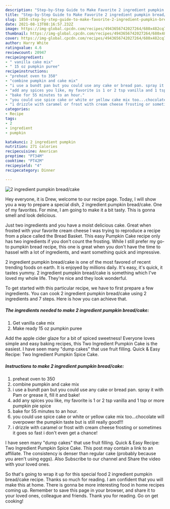 ```yaml
---
description: "Step-by-Step Guide to Make Favorite 2 ingredient pumpkin bread/cake"
title: "Step-by-Step Guide to Make Favorite 2 ingredient pumpkin bread/cake"
slug: 1858-step-by-step-guide-to-make-favorite-2-ingredient-pumpkin-bread-cake
date: 2021-08-13T08:16:57.232Z
image: https://img-global.cpcdn.com/recipes/4943656742027264/680x482cq70/2-ingredient-pumpkin-breadcake-recipe-main-photo.jpg
thumbnail: https://img-global.cpcdn.com/recipes/4943656742027264/680x482cq70/2-ingredient-pumpkin-breadcake-recipe-main-photo.jpg
cover: https://img-global.cpcdn.com/recipes/4943656742027264/680x482cq70/2-ingredient-pumpkin-breadcake-recipe-main-photo.jpg
author: Harry White
ratingvalue: 4.6
reviewcount: 20947
recipeingredient:
- " vanilla cake mix"
- " 15 oz pumpkin puree"
recipeinstructions:
- "preheat oven to 350"
- "combine pumpkin and cake mix"
- "i use a bundt pan but you could use any cake or bread pan. spray it with Pam or grease it, fill it and bake!"
- "add any spices you like, my favorite is 1 or 2 tsp vanilla and 1 tsp or more pumpkin pie spice"
- "bake for 55 minutes to an hour."
- "you could use spice cake or white or yellow cake mix too...chocolate will overpower the pumpkin taste but is still really good!!!"
- "i drizzle with caramel or frost with cream cheese frosting or sometimes it goes so fast i don&#39;t even get a chance!"
categories:
- Recipe
tags:
- 2
- ingredient
- pumpkin

katakunci: 2 ingredient pumpkin 
nutrition: 271 calories
recipecuisine: American
preptime: "PT34M"
cooktime: "PT42M"
recipeyield: "4"
recipecategory: Dinner

---
```



![2 ingredient pumpkin bread/cake](https://img-global.cpcdn.com/recipes/4943656742027264/680x482cq70/2-ingredient-pumpkin-breadcake-recipe-main-photo.jpg)

Hey everyone, it is Drew, welcome to our recipe page. Today, I will show you a way to prepare a special dish, 2 ingredient pumpkin bread/cake. One of my favorites. For mine, I am going to make it a bit tasty. This is gonna smell and look delicious.

Just two ingredients and you have a moist delicious cake. Great when frosted with your favorite cream cheese I was trying to reproduce a recipe from a place called the Bread Basket. This easy Pumpkin Cake recipe only has two ingredients if you don&#39;t count the frosting. While I still prefer my go-to pumpkin bread recipe, this one is great when you don&#39;t have the time to hassel with a lot of ingredients, and want something quick and impressive.

2 ingredient pumpkin bread/cake is one of the most favored of recent trending foods on earth. It is enjoyed by millions daily. It's easy, it's quick, it tastes yummy. 2 ingredient pumpkin bread/cake is something which I've loved my whole life. They're nice and they look wonderful.


To get started with this particular recipe, we have to first prepare a few ingredients. You can cook 2 ingredient pumpkin bread/cake using 2 ingredients and 7 steps. Here is how you can achieve that.

<!--inarticleads1-->

##### The ingredients needed to make 2 ingredient pumpkin bread/cake:

1. Get  vanilla cake mix
1. Make ready  15 oz pumpkin puree


Add the apple cider glaze for a bit of spiced sweetness! Everyone loves simple and easy baking recipes, this Two Ingredient Pumpkin Cake is the easiest. I have seen many &#34;dump cakes&#34; that use fruit filling. Quick &amp; Easy Recipe: Two Ingredient Pumpkin Spice Cake. 

<!--inarticleads2-->

##### Instructions to make 2 ingredient pumpkin bread/cake:

1. preheat oven to 350
1. combine pumpkin and cake mix
1. i use a bundt pan but you could use any cake or bread pan. spray it with Pam or grease it, fill it and bake!
1. add any spices you like, my favorite is 1 or 2 tsp vanilla and 1 tsp or more pumpkin pie spice
1. bake for 55 minutes to an hour.
1. you could use spice cake or white or yellow cake mix too...chocolate will overpower the pumpkin taste but is still really good!!!
1. i drizzle with caramel or frost with cream cheese frosting or sometimes it goes so fast i don&#39;t even get a chance!


I have seen many &#34;dump cakes&#34; that use fruit filling. Quick &amp; Easy Recipe: Two Ingredient Pumpkin Spice Cake. This post may contain a link to an affiliate. The consistency is denser than regular cake (probably because you aren&#39;t using eggs). Also Subscribe to our channel and Share the video with your loved ones. 

So that's going to wrap it up for this special food 2 ingredient pumpkin bread/cake recipe. Thanks so much for reading. I am confident that you will make this at home. There is gonna be more interesting food in home recipes coming up. Remember to save this page in your browser, and share it to your loved ones, colleague and friends. Thank you for reading. Go on get cooking!

